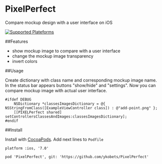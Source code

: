 # PixelPerfect
Compare mockup design with a user interface on iOS

[![Supported Plateforms](https://img.shields.io/badge/platform-ios-brightgreen.svg)](https://github.com/ykobets/PixelPerfect) 

##Features
* show mockup image to compare with a user interface
* change the mockup image transparency
* invert colors

##Usage

Create dictionary with class name and corresponding mockup image name. In the status bar appears buttons "show/hide" and "settings". Now you can compare mockup image with actual user interface.

```
#ifdef DEBUG
    NSDictionary *classesImagesDictionary = @{ NSStringFromClass([ExampleViewController class]) : @"add-point.png" };
    [[PIXELPerfect shared] setControllersClassesAndImages:classesImagesDictionary];
#endif
```

##Install

Install with [CocoaPods](http://cocoapods.org/). Add next lines to `Podfile`

```
platform :ios, '7.0'

pod 'PixelPerfect', git: 'https://github.com/ykobets/PixelPerfect'
```
